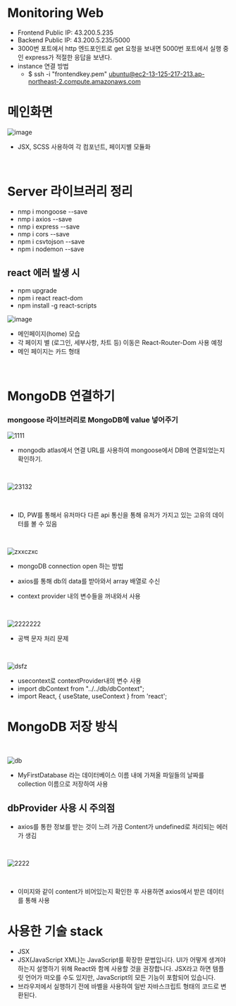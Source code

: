 # Monitoring Web
- Frontend Public IP: 43.200.5.235
- Backend Public IP: 43.200.5.235/5000
- 3000번 포트에서 http 엔드포인트로 get 요청을 보내면 5000번 포트에서 실행 중인 express가 적절한 응답을 보낸다.
- instance 연결 방법
    - $ ssh -i "frontendkey.pem" ubuntu@ec2-13-125-217-213.ap-northeast-2.compute.amazonaws.com 

 # 메인화면
 ![image](https://user-images.githubusercontent.com/33484628/166213871-7b71c32e-dbe9-4d38-9cb8-702a94d41621.png)
- JSX, SCSS 사용하여 각 컴포넌트, 페이지별 모듈화

</br>

# Server 라이브러리 정리
- nmp i mongoose --save
- nmp i axios --save
- nmp i express --save
- nmp i cors --save
- npm i csvtojson --save
- npm i nodemon --save


## react 에러 발생 시
- npm upgrade
- npm i react react-dom
- npm install -g react-scripts

![image](https://user-images.githubusercontent.com/33484628/166095371-fb82ed90-391b-45e4-a2b3-cd74c709dcb5.png)
- 메인페이지(home) 모습
- 각 페이지 별 (로그인, 세부사항, 차트 등) 이동은 React-Router-Dom 사용 예정
- 메인 페이지는 카드 형태

</br>

# MongoDB 연결하기

### mongoose 라이브러리로 MongoDB에 value 넣어주기

![1111](https://user-images.githubusercontent.com/33975284/168006534-430c8d8e-3e43-4740-acbb-763b6e683593.PNG)
- mongodb atlas에서 연결 URL를 사용하여 mongoose에서 DB에 연결되었는지 확인하기.

</br>

![23132](https://user-images.githubusercontent.com/33975284/168721689-9f4b6d21-3520-4b0a-b8be-6747670f8233.PNG)

</br>

- ID, PW를 통해서 유저마다 다른 api 통신을 통해 유저가 가지고 있는 고유의 데이터를 볼 수 있음 

</br>

![zxxczxc](https://user-images.githubusercontent.com/33975284/168721739-58460c69-d798-46d6-ae47-d03b11fd4a79.PNG)

- mongoDB connection open 하는 방법


- axios를 통해 db의 data를 받아와서 array 배열로 수신
- context provider 내의 변수들을 꺼내와서 사용

</br>

![2222222](https://user-images.githubusercontent.com/33975284/168485254-a877bea2-37a2-413f-90a0-f6faf025cf49.PNG)
- 공백 문자 처리 문제

</br>

![dsfz](https://user-images.githubusercontent.com/33975284/168485353-e6f86e91-1198-4fc5-9dee-4009ae20f8e9.PNG)
- usecontext로 contextProvider내의 변수 사용
- import dbContext from "../../db/dbContext";
- import React, { useState, useContext } from 'react';

# MongoDB 저장 방식

</br>

![db](https://user-images.githubusercontent.com/33975284/169108733-21b728bf-0264-4475-8b1a-ea399c7d3712.PNG)
- MyFirstDatabase 라는 데이터베이스 이름 내에 가져올 파일들의 날짜를 collection 이름으로 저장하여 사용

## dbProvider 사용 시 주의점
- axios를 통한 정보를 받는 것이 느려 가끔 Content가 undefined로 처리되는 에러가 생김

</br>

 ![2222](https://user-images.githubusercontent.com/33975284/169108961-e789f687-b42f-4fa0-97d0-64498258e918.PNG)

</br>

- 이미지와 같이 content가 비어있는지 확인한 후 사용하면 axios에서 받은 데이터를 통해 사용


# 사용한 기술 stack
 - JSX 
 - JSX(JavaScript XML)는 JavaScript를 확장한 문법입니다. UI가 어떻게 생겨야 하는지 설명하기 위해 React와 함께 사용할 것을 권장합니다. JSX라고 하면 템플릿 언어가 떠오를 수도 있지만, JavaScript의 모든 기능이 포함되어 있습니다.
 - 브라우저에서 실행하기 전에 바벨을 사용하여 일반 자바스크립트 형태의 코드로 변환된다. 

 
 
 

